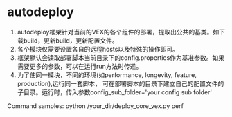 # autodeploy
1. autodeploy框架针对当前的VEX的各个组件的部署，提取出公共的基类。如下载build，更新build，更新配置文件。
2. 各个模块仅需要设置各自的远程hosts以及特殊的操作即可。
3. 框架默认会读取部署脚本当前目录下的config.properties作为基准参数。如果需要更多的参数，可以在运行run方法时传递。
4. 为了使同一模块，不同的环境(如performance, longevity, feature, production),运行同一套脚本， 可在部署脚本的目录下建立自己的配置文件的子目录。运行时，传入参数config_sub_folder='your config sub folder'

Command samples:
python /your_dir/deploy_core_vex.py perf
